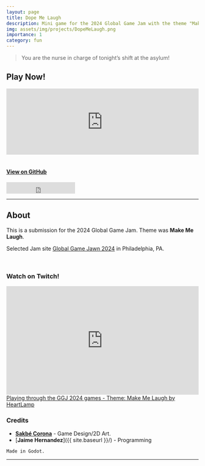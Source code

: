 ```yaml
---
layout: page
title: Dope Me Laugh
description: Mini game for the 2024 Global Game Jam with the theme "Make Me Laugh".
img: assets/img/projects/DopeMeLaugh.png
importance: 1
category: fun
---
```


> You are the nurse in charge of tonight’s shift at the asylum!

## Play Now!

<div>
    <style>
        .itch-widget-container {
            display: block;
            margin-left: auto;
            margin-right: auto;
            position: relative;
            padding-bottom: 173px;
            height: 0;
            overflow: hidden;
            max-width: 558px;
        }
        .itch-widget-container iframe,
        .itch-widget-container object,
        .itch-widget-container embed {
            position: absolute;
            top: 0;
            left: 0;
            width: 100%;
            height: 100%;
        }
    </style>
    <div class='itch-widget-container'>
        <iframe frameborder="0" src="https://itch.io/embed/2494836?border_width=3&amp;fg_color=2347a1&amp;link_color=e96868&amp;border_color=40e43b" width="556" height="171"><a href="https://aestial.itch.io/dope-me-laugh">Dope Me Laugh by Liquid Cat</a></iframe>
    </div>
</div>

<br>

#### [View on GitHub](https://github.com/Aestial/GGJ2024-DopeMeLaugh)

<!-- Star on GitHub button -->
<iframe src="https://ghbtns.com/github-btn.html?user=Aestial&repo=GGJ2024-DopeMeLaugh&type=star&count=true&size=large" frameborder="0" scrolling="0" width="180" height="30" title="GitHub"></iframe>

---

## About

This is a submission for the 2024 Global Game Jam. Theme was **Make Me Laugh**.

Selected Jam site [Global Game Jawn 2024](https://globalgamejam.org/jam-sites/2024/global-game-jawn-2024) in Philadelphia, PA.

<br>

### Watch on Twitch!

<div>
    <style>
        .embed-container {
            position: relative;
            padding-bottom: 56.25%;
            height: 0;
            overflow: hidden;
            max-width: 100%;
        }
        .embed-container iframe,
        .embed-container object,
        .embed-container embed {
            position: absolute;
            top: 0;
            left: 0;
            width: 100%;
            height: 100%;
        }
    </style>
    <div class='embed-container'>
        <iframe src="https://player.twitch.tv/?video=2048729108&time=0h18m10s&parent=aestial.github.io" frameborder="0" allowfullscreen="true" scrolling="no" height="378" width="620"></iframe>
    </div>
</div>
<div class="caption">
    <a href="https://www.twitch.tv/videos/2048729108" target="_blank">Playing through the GGJ 2024 games - Theme: Make Me Laugh by HeartLamp</a>
</div>


### Credits

- [**Sakbé Corona**](https://dori.science/) - Game Design/2D Art.
- [**Jaime Hernandez**]({{ site.baseurl }}/) - Programming

`Made in Godot.`

---